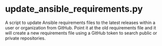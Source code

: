# update_ansible_requirements.py

A script to update Ansible requirements files to the latest releases within a user or organization from GitHub.  Point it at the old requirements file and it will create a new requirements file using a GitHub token to search public or private repositories.
